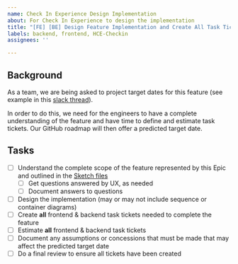 ```yaml
---
name: Check In Experience Design Implementation
about: For Check In Experience to design the implementation
title: "[FE] [BE] Design Feature Implementation and Create All Task Tickets"
labels: backend, frontend, HCE-Checkin
assignees: ''

---
```


## Background
As a team, we are being asked to project target dates for this feature (see example in this [slack thread](https://dsva.slack.com/archives/C022AC2STBM/p1701354024613449)). 

In order to do this, we need for the engineers to have a complete understanding of the feature and have time to define and estimate task tickets. Our GitHub roadmap will then offer a predicted target date.

## Tasks
- [ ] Understand the complete scope of the feature represented by this Epic and outlined in the [Sketch files]()
     - [ ] Get questions answered by UX, as needed
     - [ ] Document answers to questions
- [ ] Design the implementation (may or may not include sequence or container diagrams)
- [ ] Create **all** frontend & backend task tickets needed to complete the feature
- [ ] Estimate **all** frontend & backend task tickets 
- [ ] Document any assumptions or concessions that must be made that may affect the predicted target date
- [ ] Do a final review to ensure all tickets have been created
